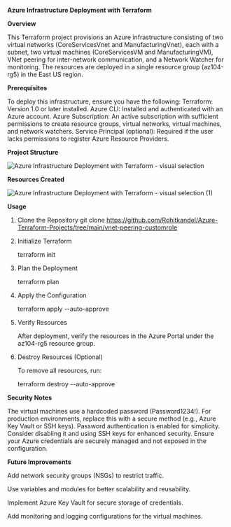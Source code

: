 **Azure Infrastructure Deployment with Terraform**

**Overview**

This Terraform project provisions an Azure infrastructure consisting of two virtual networks (CoreServicesVnet and ManufacturingVnet), each with a subnet, two virtual machines (CoreServicesVM and ManufacturingVM), VNet peering for inter-network communication, and a Network Watcher for monitoring. The resources are deployed in a single resource group (az104-rg5) in the East US region.

**Prerequisites**

To deploy this infrastructure, ensure you have the following:
Terraform: Version 1.0 or later installed.
Azure CLI: Installed and authenticated with an Azure account.
Azure Subscription: An active subscription with sufficient permissions to create resource groups, virtual networks, virtual machines, and network watchers.
Service Principal (optional): Required if the user lacks permissions to register Azure Resource Providers.

**Project Structure**

![Azure Infrastructure Deployment with Terraform - visual selection](https://github.com/user-attachments/assets/d5dc0ff0-6dc1-4c9c-b023-f87401e8bc62)

**Resources Created**

![Azure Infrastructure Deployment with Terraform - visual selection (1)](https://github.com/user-attachments/assets/fd6a63e9-91df-439d-9f49-872c40193da1)


**Usage**

1. Clone the Repository
  git clone https://github.com/Rohitkandel/Azure-Terraform-Projects/tree/main/vnet-peering-customrole
   

2. Initialize Terraform

    terraform init

3. Plan the Deployment
   
    terraform plan

4. Apply the Configuration
   
    terraform apply --auto-approve

5. Verify Resources

    After deployment, verify the resources in the Azure Portal under the az104-rg5 resource group.

6. Destroy Resources (Optional)

    To remove all resources, run:

      terraform destroy --auto-approve

**Security Notes**

The virtual machines use a hardcoded password (Password1234!). For production environments, replace this with a secure method (e.g., Azure Key Vault or SSH keys).
Password authentication is enabled for simplicity. Consider disabling it and using SSH keys for enhanced security.
Ensure your Azure credentials are securely managed and not exposed in the configuration.

**Future Improvements**

Add network security groups (NSGs) to restrict traffic.

Use variables and modules for better scalability and reusability.

Implement Azure Key Vault for secure storage of credentials.

Add monitoring and logging configurations for the virtual machines.

